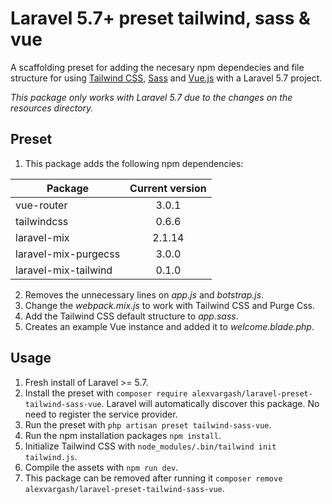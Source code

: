 # Laravel 5.7+ preset tailwind, sass & vue

A scaffolding preset for adding the necesary npm dependecies and file structure for using [Tailwind CSS](https://tailwindcss.com), [Sass](https://sass-lang.com/) and [Vue.js](https://vuejs.org/) with a Laravel 5.7 project.

*This package only works with Laravel 5.7 due to the changes on the resources directory.*

## Preset

1. This package adds the following npm dependencies:

| Package              | Current version |
| -------------------- |:---------------:|
| vue-router           | 3.0.1           |
| tailwindcss          | 0.6.6           |
| laravel-mix          | 2.1.14          |
| laravel-mix-purgecss | 3.0.0           |
| laravel-mix-tailwind | 0.1.0           |

2. Removes the unnecessary lines on *app.js* and *botstrap.js*.
3. Change the *webpack.mix.js* to work with Tailwind CSS and Purge Css.
4. Add the Tailwind CSS default structure to *app.sass*.
5. Creates an example Vue instance and added it to *welcome.blade.php*.

## Usage

1. Fresh install of Laravel >= 5.7.
2. Install the preset with `composer require alexvargash/laravel-preset-tailwind-sass-vue`. Laravel will automatically discover this package. No need to register the service provider.
3. Run the preset with `php artisan preset tailwind-sass-vue`.
4. Run the npm installation packages `npm install`.
5. Initialize Tailwind CSS with `node_modules/.bin/tailwind init tailwind.js`.
6. Compile the assets with `npm run dev`.
7. This package can be removed after running it `composer remove alexvargash/laravel-preset-tailwind-sass-vue`.
